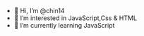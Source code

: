 - 👋 Hi, I’m @chin14
- 👀 I’m interested in JavaScript,Css & HTML
- 🌱 I’m currently learning JavaScript


<!---
chin14/chin14 is a ✨ special ✨ repository because its `README.md` (this file) appears on your GitHub profile.
You can click the Preview link to take a look at your changes.
--->
